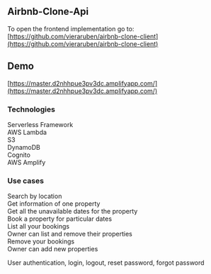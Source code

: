 ## Airbnb-Clone-Api

To open the frontend implementation go to: [https://github.com/vieraruben/airbnb-clone-client](https://github.com/vieraruben/airbnb-clone-client)

## Demo

[https://master.d2nhhpue3pv3dc.amplifyapp.com/](https://master.d2nhhpue3pv3dc.amplifyapp.com/)

### Technologies

Serverless Framework <br />
AWS Lambda <br />
S3 <br />
DynamoDB <br />
Cognito <br />
AWS Amplify <br />

### Use cases

Search by location <br />
Get information of one property <br />
Get all the unavailable dates for the property <br />
Book a property for particular dates <br />
List all your bookings <br />
Owner can list and remove their properties <br />
Remove your bookings <br />
Owner can add new properties <br />

User authentication, login, logout, reset password, forgot password <br />
